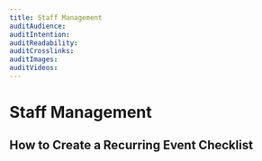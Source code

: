 ```yaml
---
title: Staff Management
auditAudience:
auditIntention:
auditReadability:
auditCrosslinks:
auditImages:
auditVideos:
---
```


# Staff Management

## How to Create a Recurring Event Checklist
